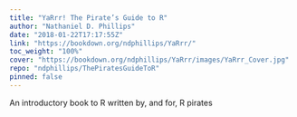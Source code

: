 ```yaml
---
title: "YaRrr! The Pirate’s Guide to R"
author: "Nathaniel D. Phillips"
date: "2018-01-22T17:17:55Z"
link: "https://bookdown.org/ndphillips/YaRrr/"
toc_weight: "100%"
cover: "https://bookdown.org/ndphillips/YaRrr/images/YaRrr_Cover.jpg"
repo: "ndphillips/ThePiratesGuideToR"
pinned: false
---
```


An introductory book to R written by, and for, R pirates
